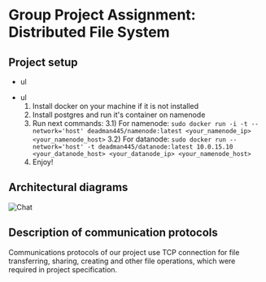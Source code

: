 # Group Project Assignment: Distributed File System

## Project setup
- ul
+ ul
  1) Install docker on your machine if it is not installed
  2) Install postgres and run it's container on namenode
  3) Run next commands:
     3.1) For namenode:
  ```sudo docker run -i -t --network='host' deadman445/namenode:latest <your_namenode_ip> <your_namenode_host>```
     3.2) For datanode:
  ```sudo docker run --network='host' -t deadman445/datanode:latest 10.0.15.10 <your_datanode_host> <your_datanode_ip> <your_namenode_host>```
  4) Enjoy!  
## Architectural diagrams
![Chat](https://github.com/KonevDmitry/ds_project/blob/master/Untitled%20Diagram.jpg)

## Description of communication protocols
Communications protocols of our project use TCP connection for file transferring, sharing, creating and other file operations, which were required in project specification.

